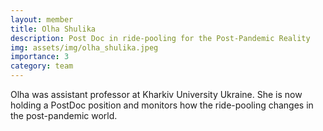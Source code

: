 ```yaml
---
layout: member
title: Olha Shulika
description: Post Doc in ride-pooling for the Post-Pandemic Reality
img: assets/img/olha_shulika.jpeg
importance: 3
category: team
---
```


Olha was assistant professor at Kharkiv University Ukraine. 
She is now holding a PostDoc position and monitors how the ride-pooling changes in the post-pandemic world.
